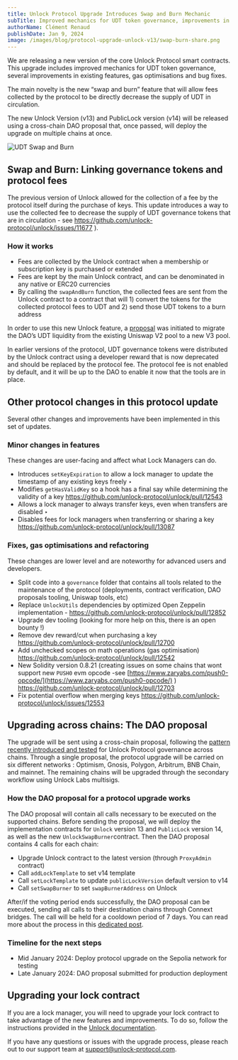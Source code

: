 ```yaml
---
title: Unlock Protocol Upgrade Introduces Swap and Burn Mechanic
subTitle: Improved mechanics for UDT token governance, improvements in existing features, gas optimisations and bug fixes
authorName: Clément Renaud
publishDate: Jan 9, 2024
image: /images/blog/protocol-upgrade-unlock-v13/swap-burn-share.png
---
```


We are releasing a new version of the core Unlock Protocol smart contracts. This upgrade includes improved mechanics for UDT token governance, several improvements in existing features, gas optimisations and bug fixes.

The main novelty is the new “swap and burn” feature that will allow fees collected by the protocol to be directly decrease the supply of UDT in circulation.

The new Unlock Version (v13) and PublicLock version (v14) will be released using a cross-chain DAO proposal that, once passed, will deploy the upgrade on multiple chains at once.

![UDT Swap and Burn](/images/blog/protocol-upgrade-unlock-v13/swap-burn-share.png)

## Swap and Burn: Linking governance tokens and protocol fees

The previous version of Unlock allowed for the collection of a fee by the protocol itself during the purchase of keys. This update introduces a way to use the collected fee to decrease the supply of UDT governance tokens that are in circulation - see https://github.com/unlock-protocol/unlock/issues/11677 ).

### **How it works**

- Fees are collected by the Unlock contract when a membership or subscription key is purchased or extended
- Fees are kept by the main Unlock contract, and can be denominated in any native or ERC20 currencies
- By calling the `swapAndBurn` function, the collected fees are sent from the Unlock contract to a contract that will 1) convert the tokens for the collected protocol fees to UDT and 2) send those UDT tokens to a burn address

In order to use this new Unlock feature, a [proposal](https://www.tally.xyz/gov/unlock/proposal/100059804931848205636207929448466054900176756075596411717092086523182317853614?chart=0) was initiated to migrate the DAO’s UDT liquidity from the existing Uniswap V2 pool to a new V3 pool.

In earlier versions of the protocol, UDT governance tokens were distributed by the Unlock contract using a developer reward that is now deprecated and should be replaced by the protocol fee. The protocol fee is not enabled by default, and it will be up to the DAO to enable it now that the tools are in place.

## Other protocol changes in this protocol update

Several other changes and improvements have been implemented in this set of updates.

### Minor changes in features

These changes are user-facing and affect what Lock Managers can do.

- Introduces `setKeyExpiration` to allow a lock manager to update the timestamp of any existing keys freely ‣
- Modifies `getHasValidKey` so a hook has a final say while determining the validity of a key https://github.com/unlock-protocol/unlock/pull/12543
- Allows a lock manager to always transfer keys, even when transfers are disabled ‣
- Disables fees for lock managers when transferring or sharing a key https://github.com/unlock-protocol/unlock/pull/13087

### Fixes, gas optimisations and refactoring

These changes are lower level and are noteworthy for advanced users and developers.

- Split code into a `governance` folder that contains all tools related to the maintenance of the protocol (deployments, contract verification, DAO proposals tooling, Uniswap tools, etc)
- Replace `UnlockUtils` dependencies by optimized Open Zeppelin implementation - https://github.com/unlock-protocol/unlock/pull/12852
- Upgrade dev tooling (looking for more help on this, there is an open bounty !)
- Remove dev reward/cut when purchasing a key https://github.com/unlock-protocol/unlock/pull/12700
- Add unchecked scopes on math operations (gas optimisation) https://github.com/unlock-protocol/unlock/pull/12542
- New Solidity version 0.8.21 (creating issues on some chains that wont support new `PUSH0` evm opcode -see [https://www.zaryabs.com/push0-opcode/](https://www.zaryabs.com/push0-opcode/) ) https://github.com/unlock-protocol/unlock/pull/12703
- Fix potential overflow when merging keys https://github.com/unlock-protocol/unlock/issues/12553

## Upgrading across chains: The DAO proposal

The upgrade will be sent using a cross-chain proposal, following the [pattern recently introduced and tested](https://www.tally.xyz/gov/unlock/proposal/1926572528290918174819693611122933562560576845671089759587616947457423587439?chart=0) for Unlock Protocol governance across chains. Through a single proposal, the protocol upgrade will be carried on six different networks : Optimism, Gnosis, Polygon, Arbitrum, BNB Chain, and mainnet. The remaining chains will be upgraded through the secondary workflow using Unlock Labs multisigs.

### How the DAO proposal for a protocol upgrade works

The DAO proposal will contain all calls necessary to be executed on the supported chains. Before sending the proposal, we will deploy the implementation contracts for `Unlock` version 13 and `PublicLock` version 14, as well as the new `UnlockSwapBurner`contract. Then the DAO proposal contains 4 calls for each chain:

- Upgrade Unlock contract to the latest version (through `ProxyAdmin` contract)
- Call `addLockTemplate` to set v14 template
- Call `setLockTemplate` to update `publicLockVersion` default version to v14
- Call `setSwapBurner` to set `swapBurnerAddress` on Unlock

After/if the voting period ends successfully, the DAO proposal can be executed, sending all calls to their destination chains through Connext bridges. The call will be held for a cooldown period of 7 days. You can read more about the process in this [dedicated post](https://unlock-protocol.com/blog/crosschain-connext-safe).

### Timeline for the next steps

- Mid January 2024: Deploy protocol upgrade on the Sepolia network for testing
- Late January 2024: DAO proposal submitted for production deployment

## Upgrading your lock contract

If you are a lock manager, you will need to upgrade your lock contract to take advantage of the new features and improvements. To do so, follow the instructions provided in the [Unlock documentation](https://unlock-protocol.com/blog/lock-v12-release).

If you have any questions or issues with the upgrade process, please reach out to our support team at [support@unlock-protocol.com](mailto:support@unlock-protocol.com).
